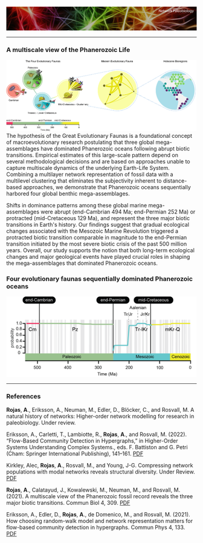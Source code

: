 ![Macroevolution](assets/img/Macroevolution-head1.png)

___
### A multiscale view of the Phanerozoic Life
![Macroevolution](assets/img/Macroevolution-multiscale2.png)
The hypothesis of the Great Evolutionary Faunas is a foundational concept of macroevolutionary research postulating that three global mega-assemblages have dominated Phanerozoic oceans following abrupt biotic transitions. Empirical estimates of this large-scale pattern depend on several methodological decisions and are based on approaches unable to capture multiscale dynamics of the underlying Earth-Life System. Combining a multilayer network representation of fossil data with a multilevel clustering that eliminates the subjectivity inherent to distance-based approaches, we demonstrate that Phanerozoic oceans sequentially harbored four global benthic mega-assemblages. 

Shifts in dominance patterns among these global marine mega-assemblages were abrupt (end-Cambrian 494 Ma; end-Permian 252 Ma) or protracted (mid-Cretaceous 129 Ma), and represent the three major biotic transitions in Earth's history. Our findings suggest that gradual ecological changes associated with the Mesozoic Marine Revolution triggered a protracted biotic transition comparable in magnitude to the end-Permian transition initiated by the most severe biotic crisis of the past 500 million years. Overall, our study supports the notion that both long-term ecological changes and major geological events have played crucial roles in shaping the mega-assemblages that dominated Phanerozoic oceans.

### Four evolutionary faunas sequentially dominated Phanerozoic oceans
![Macroevolution](assets/img/Macroevolution-transitions.png)
___
### References
<b>Rojas</b>, <b>A</b>., Eriksson, A., Neuman, M., Edler, D., Blöcker, C., and Rosvall, M. A natural history of networks: Higher-order network modelling for research in paleobiology. Under review.

Eriksson, A., Carletti, T., Lambiotte, R., <b>Rojas</b>, <b>A</b>., and Rosvall, M. (2022). “Flow-Based Community Detection in Hypergraphs,” in Higher-Order Systems Understanding Complex Systems., eds. F. Battiston and G. Petri (Cham: Springer International Publishing), 141–161. [PDF](https://link.springer.com/chapter/10.1007/978-3-030-91374-8_4)

Kirkley, Alec, <b>Rojas</b>, <b>A</b>., Rosvall, M., and Young, J-G. Compressing network populations with modal networks reveals structural diversity. Under Review. [PDF](https://doi.org/10.48550/arXiv.2209.13827)

<b>Rojas</b>, <b>A</b>., Calatayud, J., Kowalewski, M., Neuman, M., and Rosvall, M. (2021). A multiscale view of the Phanerozoic fossil record reveals the three major biotic transitions. Commun Biol 4, 309. [PDF](https://doi.org/10.1038/s42003-021-01805-y)

Eriksson, A., Edler, D., <b>Rojas</b>, <b>A</b>., de Domenico, M., and Rosvall, M. (2021). How choosing random-walk model and network representation matters for flow-based community detection in hypergraphs. Commun Phys 4, 133. [PDF](https://doi.org/10.1038/s42005-021-00634-z)
